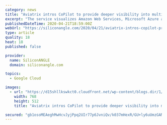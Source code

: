 ```yaml
---
category: news
title: "Aviatrix intros CoPilot to provide deeper visibility into multi-cloud networks"
excerpt: "The service visualizes Amazon Web Services, Microsoft Azure and Google Cloud Platform resources in a high-level diagram that shows how the different deployments are linked. There are also other dashboards that provide a deeper view into specific aspects of network operations. According to Aviatrix, CoPilot is capable of visualizing unusual ..."
publishedDateTime: 2020-04-21T18:59:00Z
webUrl: "https://siliconangle.com/2020/04/21/aviatrix-intros-copilot-provide-deeper-visibility-multi-cloud-networks/"
type: article
quality: 18
heat: 18
published: false

provider:
  name: SiliconANGLE
  domain: siliconangle.com

topics:
  - Google Cloud

images:
  - url: "https://d15shllkswkct0.cloudfront.net/wp-content/blogs.dir/1/files/2020/04/Mullaney_pic-768x512.jpg"
    width: 768
    height: 512
    title: "Aviatrix intros CoPilot to provide deeper visibility into multi-cloud networks"

secured: "gb1osoMEAeghMwHcvJyjPpq2UIr77p6JvniQv/k037mHexR/GU+ly6uUmzGAMUqfvqLYhzPB5eN03iAsIcvum0sby5A/dqCql4FgOsrtRmAhcJ540Jo+PsPDZhsEJrj1fB6+5egUBmiNH6/nwFt3W+FfXj8ZHnNMzG9VmHMpHMtt/wARXexRkXu4QuyqV5kTQQQYejFM8xLepDV0B6pYtAiYdDB0t7d+awdrDtWmTGZUp/1PRGCd7RDv3V0DNjPbxwbhgDWjYsrUbee0uu9Cr10ztUk8PC1OpoTxrqmFadBn1W9YWWuVNsWF1RRhRIHKi9Msb1ekTrZpwQiicZPc7lfhpyzeEj0eU7+Hgqz6pQiix7uwOU5t55yT3pHQlHBHf5tsWeDpH6VtKIND/9BseCf2Z+mhaQ/X7EuqxNLG4wGWa00JBqNl8uIExyLDfMwzijK5w78cW5uOzNefhT47m1704gKNgdw7ZGahktXWujU=;6tXFw1iWUESqEaZ5NR8qsQ=="
---
```


